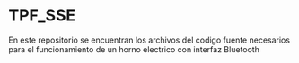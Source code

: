 # TPF_SSE
En este repositorio se encuentran los archivos del codigo fuente necesarios para el funcionamiento de un horno electrico con interfaz Bluetooth
